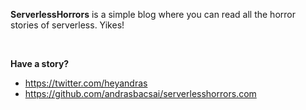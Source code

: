 **ServerlessHorrors** is a simple blog where you can read all the horror stories of serverless. Yikes!


<br/>

**Have a story?**

- https://twitter.com/heyandras 
- https://github.com/andrasbacsai/serverlesshorrors.com

                